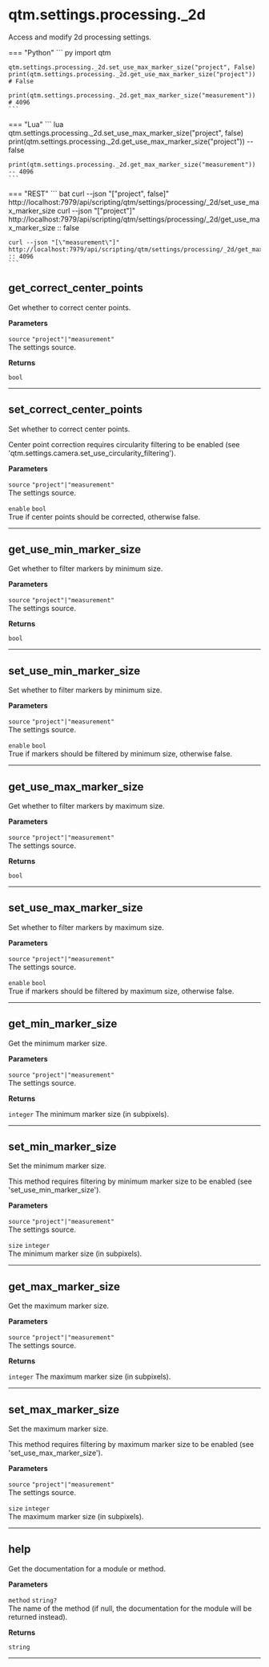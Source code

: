 # qtm.settings.processing._2d

Access and modify 2d processing settings.

=== "Python"
    ``` py
    import qtm
    
    qtm.settings.processing._2d.set_use_max_marker_size("project", False)
    print(qtm.settings.processing._2d.get_use_max_marker_size("project"))
    # False
    
    print(qtm.settings.processing._2d.get_max_marker_size("measurement"))
    # 4096
    ```
=== "Lua"
    ``` lua
    qtm.settings.processing._2d.set_use_max_marker_size("project", false)
    print(qtm.settings.processing._2d.get_use_max_marker_size("project"))
    -- false
    
    print(qtm.settings.processing._2d.get_max_marker_size("measurement"))
    -- 4096
    ```
=== "REST"
    ``` bat
    curl --json "[\"project\", false]" http://localhost:7979/api/scripting/qtm/settings/processing/_2d/set_use_max_marker_size
    curl --json "[\"project\"]" http://localhost:7979/api/scripting/qtm/settings/processing/_2d/get_use_max_marker_size
    :: false
    
    curl --json "[\"measurement\"]" http://localhost:7979/api/scripting/qtm/settings/processing/_2d/get_max_marker_size
    :: 4096
    ```
## get_correct_center_points

Get whether to correct center points.

**Parameters**

`source` `"project"|"measurement"`<br/>
The settings source.


**Returns**

`bool` 

---

## set_correct_center_points

Set whether to correct center points.

Center point correction requires circularity filtering to be enabled (see 'qtm.settings.camera.set_use_circularity_filtering').

**Parameters**

`source` `"project"|"measurement"`<br/>
The settings source.

`enable` `bool`<br/>
True if center points should be corrected, otherwise false.



---

## get_use_min_marker_size

Get whether to filter markers by minimum size.

**Parameters**

`source` `"project"|"measurement"`<br/>
The settings source.


**Returns**

`bool` 

---

## set_use_min_marker_size

Set whether to filter markers by minimum size.

**Parameters**

`source` `"project"|"measurement"`<br/>
The settings source.

`enable` `bool`<br/>
True if markers should be filtered by minimum size, otherwise false.



---

## get_use_max_marker_size

Get whether to filter markers by maximum size.

**Parameters**

`source` `"project"|"measurement"`<br/>
The settings source.


**Returns**

`bool` 

---

## set_use_max_marker_size

Set whether to filter markers by maximum size.

**Parameters**

`source` `"project"|"measurement"`<br/>
The settings source.

`enable` `bool`<br/>
True if markers should be filtered by maximum size, otherwise false.



---

## get_min_marker_size

Get the minimum marker size.

**Parameters**

`source` `"project"|"measurement"`<br/>
The settings source.


**Returns**

`integer` The minimum marker size (in subpixels).

---

## set_min_marker_size

Set the minimum marker size.

This method requires filtering by minimum marker size to be enabled (see 'set_use_min_marker_size').

**Parameters**

`source` `"project"|"measurement"`<br/>
The settings source.

`size` `integer`<br/>
The minimum marker size (in subpixels).



---

## get_max_marker_size

Get the maximum marker size.

**Parameters**

`source` `"project"|"measurement"`<br/>
The settings source.


**Returns**

`integer` The maximum marker size (in subpixels).

---

## set_max_marker_size

Set the maximum marker size.

This method requires filtering by maximum marker size to be enabled (see 'set_use_max_marker_size').

**Parameters**

`source` `"project"|"measurement"`<br/>
The settings source.

`size` `integer`<br/>
The maximum marker size (in subpixels).



---

## help

Get the documentation for a module or method.

**Parameters**

`method` `string?`<br/>
The name of the method (if null, the documentation for the module will be returned instead).


**Returns**

`string` 

---

